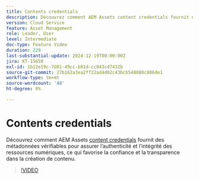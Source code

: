 ```yaml
---
title: Contents credentials
description: Découvrez comment AEM Assets content credentials fournit des métadonnées vérifiables pour garantir l’authenticité et l’intégrité des ressources numériques.
version: Cloud Service
feature: Asset Management
role: Leader, User
level: Intermediate
doc-type: Feature Video
duration: 229
last-substantial-update: 2024-12-19T00:00:00Z
jira: KT-15659
exl-id: 1b12e19c-7d01-49cc-b81d-cc843cd7432b
source-git-commit: 27b162a3ea2ff22ad4d02c43bcb548080c886de1
workflow-type: tm+mt
source-wordcount: '48'
ht-degree: 0%

---
```



# Contents credentials

Découvrez comment AEM Assets [content credentials](https://experienceleague.adobe.com/en/docs/experience-manager-cloud-service/content/assets/assets-view/content-credentials) fournit des métadonnées vérifiables pour assurer l’authenticité et l’intégrité des ressources numériques, ce qui favorise la confiance et la transparence dans la création de contenu.

>[!VIDEO](https://video.tv.adobe.com/v/3441700/?learn=on&enablevpops)
